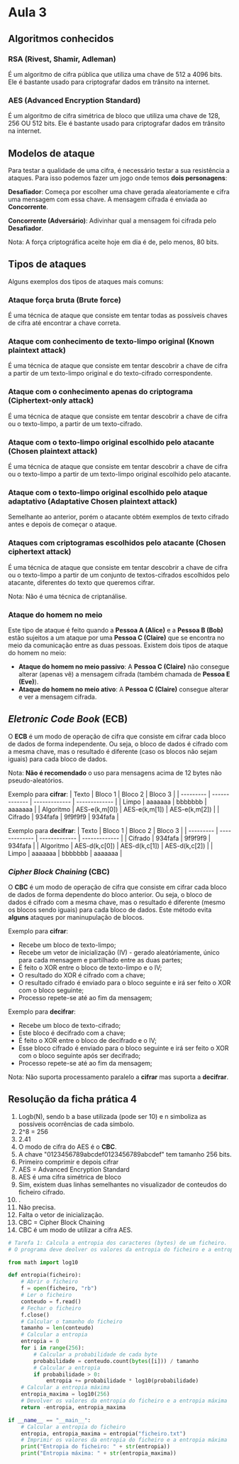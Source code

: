 # Aula 3

## Algoritmos conhecidos

### RSA (Rivest, Shamir, Adleman)
É um algoritmo de cifra pública que utiliza uma chave de 512 a 4096 bits. Ele é bastante usado para criptografar dados em trânsito na internet.

### AES (Advanced Encryption Standard)
É um algoritmo de cifra simétrica de bloco que utiliza uma chave de 128, 256 OU 512 bits. Ele é bastante usado para criptografar dados em trânsito na internet.

## Modelos de ataque
Para testar a qualidade de uma cifra, é necessário testar a sua resistência a ataques. Para isso podemos fazer um jogo onde temos **dois personagens**:

**Desafiador**: Começa por escolher uma chave gerada aleatoriamente e cifra uma mensagem com essa chave. A mensagem cifrada é enviada ao **Concorrente**.

**Concorrente (Adversário)**: Adivinhar qual a mensagem foi cifrada pelo **Desafiador**.

Nota: A força criptográfica aceite hoje em dia é de, pelo menos, 80 bits.

## Tipos de ataques
Alguns exemplos dos tipos de ataques mais comuns:

### Ataque força bruta (Brute force)
É uma técnica de ataque que consiste em tentar todas as possíveis chaves de cifra até encontrar a chave correta.

### Ataque com conhecimento de texto-limpo original (Known plaintext attack)
É uma técnica de ataque que consiste em tentar descobrir a chave de cifra a partir de um texto-limpo original e do texto-cifrado correspondente.

### Ataque com o conhecimento apenas do criptograma (Ciphertext-only attack)
É uma técnica de ataque que consiste em tentar descobrir a chave de cifra ou o texto-limpo, a partir de um texto-cifrado.

### Ataque com o texto-limpo original escolhido pelo atacante (Chosen plaintext attack)
É uma técnica de ataque que consiste em tentar descobrir a chave de cifra ou o texto-limpo a partir de um texto-limpo original escolhido pelo atacante.

### Ataque com o texto-limpo original escolhido pelo ataque adaptativo (Adaptative Chosen plaintext attack)
Semelhante ao anterior, porém o atacante obtém exemplos de texto cifrado antes e depois de começar o ataque.

### Ataques com criptogramas escolhidos pelo atacante (Chosen ciphertext attack)
É uma técnica de ataque que consiste em tentar descobrir a chave de cifra ou o texto-limpo a partir de um conjunto de textos-cifrados escolhidos pelo atacante, diferentes do texto que queremos cifrar.

Nota: Não é uma técnica de criptanálise.

### Ataque do homem no meio
Este tipo de ataque é feito quando a **Pessoa A (Alice)** e a **Pessoa B (Bob)** estão sujeitos a um ataque por uma **Pessoa C (Claire)** que se encontra no meio da comunicação entre as duas pessoas. Existem dois tipos de ataque do homem no meio:
- **Ataque do homem no meio passivo**: A **Pessoa C (Claire)** não consegue alterar (apenas vê) a mensagem cifrada (também chamada de **Pessoa E (Eve)**).
- **Ataque do homem no meio ativo**: A **Pessoa C (Claire)** consegue alterar e ver a mensagem cifrada.

## *Eletronic Code Book* (ECB)
O **ECB** é um modo de operação de cifra que consiste em cifrar cada bloco de dados de forma independente. Ou seja, o bloco de dados é cifrado com a mesma chave, mas o resultado é diferente (caso os blocos não sejam iguais) para cada bloco de dados.

Nota: **Não é recomendado** o uso para mensagens acima de 12 bytes não pseudo-aleatórios.

Exemplo para **cifrar**:
| Texto     | Bloco 1       | Bloco 2       | Bloco 3       |
| --------- | ------------- | ------------- | ------------- |
| Limpo     | aaaaaaa       | bbbbbbb       | aaaaaaa       |
| Algoritmo | AES-e(k,m[0]) | AES-e(k,m[1]) | AES-e(k,m[2]) |
| Cifrado   | 934fafa       | 9f9f9f9       | 934fafa       |

Exemplo para **decifrar**:
| Texto     | Bloco 1       | Bloco 2       | Bloco 3       |
| --------- | ------------- | ------------- | ------------- |
| Cifrado   | 934fafa       | 9f9f9f9       | 934fafa       |
| Algoritmo | AES-d(k,c[0]) | AES-d(k,c[1]) | AES-d(k,c[2]) |
| Limpo     | aaaaaaa       | bbbbbbb       | aaaaaaa       |

### *Cipher Block Chaining* (CBC)
O **CBC** é um modo de operação de cifra que consiste em cifrar cada bloco de dados de forma dependente do bloco anterior. Ou seja, o bloco de dados é cifrado com a mesma chave, mas o resultado é diferente (mesmo os blocos sendo iguais) para cada bloco de dados. Este método evita **alguns** ataques por maninupulação de blocos.

Exemplo para **cifrar**:
 - Recebe um bloco de texto-limpo;
 - Recebe um vetor de inicialização (IV) - gerado aleatóriamente, único para cada mensagem e partilhado entre as duas partes;
 - É feito o XOR entre o bloco de texto-limpo e o IV;
 - O resultado do XOR é cifrado com a chave;
 - O resultado cifrado é enviado para o bloco seguinte e irá ser feito o XOR com o bloco seguinte;
 - Processo repete-se até ao fim da mensagem;

Exemplo para **decifrar**:
 - Recebe um bloco de texto-cifrado;
 - Este bloco é decifrado com a chave;
 - É feito o XOR entre o bloco de decifrado e o IV;
 - Esse bloco cifrado é enviado para o bloco seguinte e irá ser feito o XOR com o bloco seguinte após ser decifrado;
 - Processo repete-se até ao fim da mensagem;

Nota: Não suporta processamento paralelo a **cifrar** mas suporta a **decifrar**.

## Resolução da ficha prática 4

1. Logb(N), sendo b a base utilizada (pode ser 10) e n simboliza as possíveis ocorrências de cada símbolo.
2. 2^8 = 256
3. 2.41
4. O modo de cifra do AES é o **CBC**.
5. A chave "0123456789abcdef0123456789abcdef" tem tamanho 256 bits.
6. Primeiro comprimir e depois cifrar
7. AES = Advanced Encryption Standard
8. AES é uma cifra simétrica de bloco
9. Sim, existem duas linhas semelhantes no visualizador de conteudos do ficheiro cifrado.
10. .
11. Não precisa.
12. Falta o vetor de inicialização.
13. CBC = Cipher Block Chaining
14. CBC é um modo de utilizar a cifra AES.

```python
# Tarefa 1: Calcula a entropia dos caracteres (bytes) de um ficheiro. 
# O programa deve deolver os valores da entropia do ficheiro e a entropia máxima.

from math import log10

def entropia(ficheiro):
    # Abrir o ficheiro
    f = open(ficheiro, "rb")
    # Ler o ficheiro
    conteudo = f.read()
    # Fechar o ficheiro
    f.close()
    # Calcular o tamanho do ficheiro
    tamanho = len(conteudo)
    # Calcular a entropia
    entropia = 0
    for i in range(256):
        # Calcular a probabilidade de cada byte
        probabilidade = conteudo.count(bytes([i])) / tamanho
        # Calcular a entropia
        if probabilidade > 0:
            entropia += probabilidade * log10(probabilidade)
    # Calcular a entropia máxima
    entropia_maxima = log10(256)
    # Devolver os valores da entropia do ficheiro e a entropia máxima
    return -entropia, entropia_maxima

if __name__ == "__main__":
    # Calcular a entropia do ficheiro
    entropia, entropia_maxima = entropia("ficheiro.txt")
    # Imprimir os valores da entropia do ficheiro e a entropia máxima
    print("Entropia do ficheiro: " + str(entropia))
    print("Entropia máxima: " + str(entropia_maxima))
```